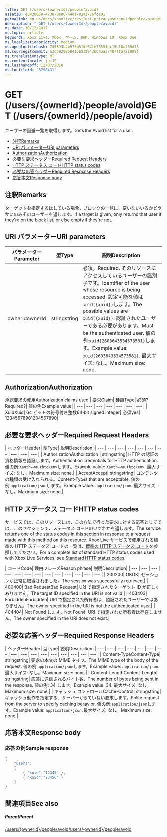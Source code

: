 ```yaml
---
title: GET (/users/{ownerId}/people/avoid)
assetID: e3420658-4738-8e80-44da-8281726fce01
permalink: en-us/docs/xboxlive/rest/uri-privacyusersxuidpeopleavoidget.html
description: " GET (/users/{ownerId}/people/avoid)"
ms.date: 10/12/2017
ms.topic: article
keywords: Xbox Live, Xbox, ゲーム, UWP, Windows 10, Xbox One
ms.localizationpriority: medium
ms.openlocfilehash: 745893b4b975b5fbf64fe76591ec15d18af59d73
ms.sourcegitcommit: a3dc929858415b933943bba5aa7487ffa721899f
ms.translationtype: MT
ms.contentlocale: ja-JP
ms.lasthandoff: 12/07/2018
ms.locfileid: "8798431"
---
```

# <a name="get-usersowneridpeopleavoid"></a><span data-ttu-id="f39e9-104">GET (/users/{ownerId}/people/avoid)</span><span class="sxs-lookup"><span data-stu-id="f39e9-104">GET (/users/{ownerId}/people/avoid)</span></span>
<span data-ttu-id="f39e9-105">ユーザーの回避一覧を取得します。</span><span class="sxs-lookup"><span data-stu-id="f39e9-105">Gets the Avoid list for a user.</span></span>

  * [<span data-ttu-id="f39e9-106">注釈</span><span class="sxs-lookup"><span data-stu-id="f39e9-106">Remarks</span></span>](#ID4EQ)
  * [<span data-ttu-id="f39e9-107">URI パラメーター</span><span class="sxs-lookup"><span data-stu-id="f39e9-107">URI parameters</span></span>](#ID4EZ)
  * [<span data-ttu-id="f39e9-108">Authorization</span><span class="sxs-lookup"><span data-stu-id="f39e9-108">Authorization</span></span>](#ID4EEB)
  * [<span data-ttu-id="f39e9-109">必要な要求ヘッダー</span><span class="sxs-lookup"><span data-stu-id="f39e9-109">Required Request Headers</span></span>](#ID4EJC)
  * [<span data-ttu-id="f39e9-110">HTTP ステータス コード</span><span class="sxs-lookup"><span data-stu-id="f39e9-110">HTTP status codes</span></span>](#ID4EYD)
  * [<span data-ttu-id="f39e9-111">必要な応答ヘッダー</span><span class="sxs-lookup"><span data-stu-id="f39e9-111">Required Response Headers</span></span>](#ID4E1F)
  * [<span data-ttu-id="f39e9-112">応答本文</span><span class="sxs-lookup"><span data-stu-id="f39e9-112">Response body</span></span>](#ID4ESH)

<a id="ID4EQ"></a>


## <a name="remarks"></a><span data-ttu-id="f39e9-113">注釈</span><span class="sxs-lookup"><span data-stu-id="f39e9-113">Remarks</span></span>

<span data-ttu-id="f39e9-114">ターゲットを指定するはしている場合、ブロックの一覧に、空いないいるかどうかにのみそのユーザーを返します。</span><span class="sxs-lookup"><span data-stu-id="f39e9-114">If a target is given, only returns that user if they're on the block list, or else empty if they're not.</span></span>

<a id="ID4EZ"></a>


## <a name="uri-parameters"></a><span data-ttu-id="f39e9-115">URI パラメーター</span><span class="sxs-lookup"><span data-stu-id="f39e9-115">URI parameters</span></span>

| <span data-ttu-id="f39e9-116">パラメーター</span><span class="sxs-lookup"><span data-stu-id="f39e9-116">Parameter</span></span>| <span data-ttu-id="f39e9-117">型</span><span class="sxs-lookup"><span data-stu-id="f39e9-117">Type</span></span>| <span data-ttu-id="f39e9-118">説明</span><span class="sxs-lookup"><span data-stu-id="f39e9-118">Description</span></span>|
| --- | --- | --- |
| <span data-ttu-id="f39e9-119">ownerId</span><span class="sxs-lookup"><span data-stu-id="f39e9-119">ownerId</span></span>| <span data-ttu-id="f39e9-120">string</span><span class="sxs-lookup"><span data-stu-id="f39e9-120">string</span></span>| <span data-ttu-id="f39e9-121">必須。</span><span class="sxs-lookup"><span data-stu-id="f39e9-121">Required.</span></span> <span data-ttu-id="f39e9-122">そのリソースにアクセスしているユーザーの識別子です。</span><span class="sxs-lookup"><span data-stu-id="f39e9-122">Identifier of the user whose resource is being accessed.</span></span> <span data-ttu-id="f39e9-123">設定可能な値は<code>xuid({xuid})</code>します。</span><span class="sxs-lookup"><span data-stu-id="f39e9-123">The possible values are <code>xuid({xuid})</code>.</span></span> <span data-ttu-id="f39e9-124">認証されたユーザーである必要があります。</span><span class="sxs-lookup"><span data-stu-id="f39e9-124">Must be the authenticated user.</span></span> <span data-ttu-id="f39e9-125">値の例:<code>xuid(2603643534573581)</code>します。</span><span class="sxs-lookup"><span data-stu-id="f39e9-125">Example value: <code>xuid(2603643534573581)</code>.</span></span> <span data-ttu-id="f39e9-126">最大サイズ: なし。</span><span class="sxs-lookup"><span data-stu-id="f39e9-126">Maximum size: none.</span></span> |

<a id="ID4EEB"></a>


## <a name="authorization"></a><span data-ttu-id="f39e9-127">Authorization</span><span class="sxs-lookup"><span data-stu-id="f39e9-127">Authorization</span></span>

<span data-ttu-id="f39e9-128">承認要求の使用</span><span class="sxs-lookup"><span data-stu-id="f39e9-128">Authorization claims used</span></span> | <span data-ttu-id="f39e9-129">要求</span><span class="sxs-lookup"><span data-stu-id="f39e9-129">Claim</span></span>| <span data-ttu-id="f39e9-130">種類</span><span class="sxs-lookup"><span data-stu-id="f39e9-130">Type</span></span>| <span data-ttu-id="f39e9-131">必須?</span><span class="sxs-lookup"><span data-stu-id="f39e9-131">Required?</span></span>| <span data-ttu-id="f39e9-132">値の例</span><span class="sxs-lookup"><span data-stu-id="f39e9-132">Example value</span></span>|
| --- | --- | --- | --- | --- | --- | --- |
| <span data-ttu-id="f39e9-133">Xuid</span><span class="sxs-lookup"><span data-stu-id="f39e9-133">Xuid</span></span>| <span data-ttu-id="f39e9-134">64 ビットの符号付き整数</span><span class="sxs-lookup"><span data-stu-id="f39e9-134">64-bit signed integer</span></span>| <span data-ttu-id="f39e9-135">必須</span><span class="sxs-lookup"><span data-stu-id="f39e9-135">yes</span></span>| <span data-ttu-id="f39e9-136">1234567890</span><span class="sxs-lookup"><span data-stu-id="f39e9-136">1234567890</span></span>|

<a id="ID4EJC"></a>


## <a name="required-request-headers"></a><span data-ttu-id="f39e9-137">必要な要求ヘッダー</span><span class="sxs-lookup"><span data-stu-id="f39e9-137">Required Request Headers</span></span>

| <span data-ttu-id="f39e9-138">ヘッダー</span><span class="sxs-lookup"><span data-stu-id="f39e9-138">Header</span></span>| <span data-ttu-id="f39e9-139">型</span><span class="sxs-lookup"><span data-stu-id="f39e9-139">Type</span></span>| <span data-ttu-id="f39e9-140">説明</span><span class="sxs-lookup"><span data-stu-id="f39e9-140">Description</span></span>|
| --- | --- | --- | --- | --- | --- | --- | --- | --- | --- |
| <span data-ttu-id="f39e9-141">Authorization</span><span class="sxs-lookup"><span data-stu-id="f39e9-141">Authorization</span></span> | <span data-ttu-id="f39e9-142">string</span><span class="sxs-lookup"><span data-stu-id="f39e9-142">string</span></span>| <span data-ttu-id="f39e9-143">HTTP の認証の資格情報を認証します。</span><span class="sxs-lookup"><span data-stu-id="f39e9-143">Authentication credentials for HTTP authentication.</span></span> <span data-ttu-id="f39e9-144">値の例:<code>Xauth=&lt;authtoken></code>します。</span><span class="sxs-lookup"><span data-stu-id="f39e9-144">Example value: <code>Xauth=&lt;authtoken></code>.</span></span> <span data-ttu-id="f39e9-145">最大サイズ: なし。</span><span class="sxs-lookup"><span data-stu-id="f39e9-145">Maximum size: none.</span></span>|
| <span data-ttu-id="f39e9-146">Accept</span><span class="sxs-lookup"><span data-stu-id="f39e9-146">Accept</span></span>| <span data-ttu-id="f39e9-147">string</span><span class="sxs-lookup"><span data-stu-id="f39e9-147">string</span></span>| <span data-ttu-id="f39e9-148">コンテンツの種類の受け入れられる。</span><span class="sxs-lookup"><span data-stu-id="f39e9-148">Content-Types that are acceptable.</span></span> <span data-ttu-id="f39e9-149">値の例:<code>application/json</code>します。</span><span class="sxs-lookup"><span data-stu-id="f39e9-149">Example value: <code>application/json</code>.</span></span> <span data-ttu-id="f39e9-150">最大サイズ: なし。</span><span class="sxs-lookup"><span data-stu-id="f39e9-150">Maximum size: none.</span></span>|

<a id="ID4EYD"></a>


## <a name="http-status-codes"></a><span data-ttu-id="f39e9-151">HTTP ステータス コード</span><span class="sxs-lookup"><span data-stu-id="f39e9-151">HTTP status codes</span></span>

<span data-ttu-id="f39e9-152">サービスでは、このリソースには、この方法で行った要求に対する応答としてでは、このセクションで、ステータス コードのいずれかを返します。</span><span class="sxs-lookup"><span data-stu-id="f39e9-152">The service returns one of the status codes in this section in response to a request made with this method on this resource.</span></span> <span data-ttu-id="f39e9-153">Xbox Live サービスで使用される標準の HTTP ステータス コードの一覧は、[標準の HTTP ステータス コード](../../additional/httpstatuscodes.md)を参照してください。</span><span class="sxs-lookup"><span data-stu-id="f39e9-153">For a complete list of standard HTTP status codes used with Xbox Live Services, see [Standard HTTP status codes](../../additional/httpstatuscodes.md).</span></span>

| <span data-ttu-id="f39e9-154">コード</span><span class="sxs-lookup"><span data-stu-id="f39e9-154">Code</span></span>| <span data-ttu-id="f39e9-155">理由フレーズ</span><span class="sxs-lookup"><span data-stu-id="f39e9-155">Reason phrase</span></span>| <span data-ttu-id="f39e9-156">説明</span><span class="sxs-lookup"><span data-stu-id="f39e9-156">Description</span></span>|
| --- | --- | --- | --- | --- | --- | --- | --- | --- | --- | --- | --- | --- |
| <span data-ttu-id="f39e9-157">200</span><span class="sxs-lookup"><span data-stu-id="f39e9-157">200</span></span>| <span data-ttu-id="f39e9-158">OK</span><span class="sxs-lookup"><span data-stu-id="f39e9-158">OK</span></span>| <span data-ttu-id="f39e9-159">セッションが正常に取得されました。</span><span class="sxs-lookup"><span data-stu-id="f39e9-159">The session was successfully retrieved.</span></span>|
| <span data-ttu-id="f39e9-160">400</span><span class="sxs-lookup"><span data-stu-id="f39e9-160">400</span></span>| <span data-ttu-id="f39e9-161">Bad Request</span><span class="sxs-lookup"><span data-stu-id="f39e9-161">Bad Request</span></span>| <span data-ttu-id="f39e9-162">URI で指定されたターゲット ID が正しくありません。</span><span class="sxs-lookup"><span data-stu-id="f39e9-162">The target ID specified in the URI is not valid.</span></span>|
| <span data-ttu-id="f39e9-163">403</span><span class="sxs-lookup"><span data-stu-id="f39e9-163">403</span></span>| <span data-ttu-id="f39e9-164">Forbidden</span><span class="sxs-lookup"><span data-stu-id="f39e9-164">Forbidden</span></span>| <span data-ttu-id="f39e9-165">URI で指定された所有者は、認証されたユーザーではありません。</span><span class="sxs-lookup"><span data-stu-id="f39e9-165">The owner specified in the URI is not the authenticated user.</span></span>|
| <span data-ttu-id="f39e9-166">404</span><span class="sxs-lookup"><span data-stu-id="f39e9-166">404</span></span>| <span data-ttu-id="f39e9-167">Not Found します。</span><span class="sxs-lookup"><span data-stu-id="f39e9-167">Not Found</span></span>| <span data-ttu-id="f39e9-168">URI で指定された所有者は存在しません。</span><span class="sxs-lookup"><span data-stu-id="f39e9-168">The owner specified in the URI does not exist.</span></span>|

<a id="ID4E1F"></a>


## <a name="required-response-headers"></a><span data-ttu-id="f39e9-169">必要な応答ヘッダー</span><span class="sxs-lookup"><span data-stu-id="f39e9-169">Required Response Headers</span></span>

| <span data-ttu-id="f39e9-170">ヘッダー</span><span class="sxs-lookup"><span data-stu-id="f39e9-170">Header</span></span>| <span data-ttu-id="f39e9-171">型</span><span class="sxs-lookup"><span data-stu-id="f39e9-171">Type</span></span>| <span data-ttu-id="f39e9-172">説明</span><span class="sxs-lookup"><span data-stu-id="f39e9-172">Description</span></span>|
| --- | --- | --- | --- | --- | --- | --- | --- | --- | --- | --- | --- | --- | --- | --- | --- |
| <span data-ttu-id="f39e9-173">Content-Type</span><span class="sxs-lookup"><span data-stu-id="f39e9-173">Content-Type</span></span>| <span data-ttu-id="f39e9-174">string</span><span class="sxs-lookup"><span data-stu-id="f39e9-174">string</span></span>| <span data-ttu-id="f39e9-175">要求の本文の MIME タイプ。</span><span class="sxs-lookup"><span data-stu-id="f39e9-175">The MIME type of the body of the request.</span></span> <span data-ttu-id="f39e9-176">値の例:<code>application/json</code>します。</span><span class="sxs-lookup"><span data-stu-id="f39e9-176">Example value: <code>application/json</code>.</span></span> <span data-ttu-id="f39e9-177">最大サイズ: なし。</span><span class="sxs-lookup"><span data-stu-id="f39e9-177">Maximum size: none.</span></span>|
| <span data-ttu-id="f39e9-178">Content-Length</span><span class="sxs-lookup"><span data-stu-id="f39e9-178">Content-Length</span></span>| <span data-ttu-id="f39e9-179">string</span><span class="sxs-lookup"><span data-stu-id="f39e9-179">string</span></span>| <span data-ttu-id="f39e9-180">応答に送信されるバイト数。</span><span class="sxs-lookup"><span data-stu-id="f39e9-180">The number of bytes being sent in the response.</span></span> <span data-ttu-id="f39e9-181">値の例: 34 します。</span><span class="sxs-lookup"><span data-stu-id="f39e9-181">Example value: 34.</span></span> <span data-ttu-id="f39e9-182">最大サイズ: なし。</span><span class="sxs-lookup"><span data-stu-id="f39e9-182">Maximum size: none.</span></span>|
| <span data-ttu-id="f39e9-183">キャッシュ コントロール</span><span class="sxs-lookup"><span data-stu-id="f39e9-183">Cache-Control</span></span>| <span data-ttu-id="f39e9-184">string</span><span class="sxs-lookup"><span data-stu-id="f39e9-184">string</span></span>| <span data-ttu-id="f39e9-185">キャッシュ動作を指定する、サーバーからていねい要求します。</span><span class="sxs-lookup"><span data-stu-id="f39e9-185">Polite request from the server to specify caching behavior.</span></span> <span data-ttu-id="f39e9-186">値の例:<code>application/json</code>します。</span><span class="sxs-lookup"><span data-stu-id="f39e9-186">Example value: <code>application/json</code>.</span></span> <span data-ttu-id="f39e9-187">最大サイズ: なし。</span><span class="sxs-lookup"><span data-stu-id="f39e9-187">Maximum size: none.</span></span>|

<a id="ID4ESH"></a>


## <a name="response-body"></a><span data-ttu-id="f39e9-188">応答本文</span><span class="sxs-lookup"><span data-stu-id="f39e9-188">Response body</span></span>

<a id="ID4EYH"></a>


### <a name="sample-response"></a><span data-ttu-id="f39e9-189">応答の例</span><span class="sxs-lookup"><span data-stu-id="f39e9-189">Sample response</span></span>


```cpp
{
    "users":
    [
        { "xuid":"12345" },
        { "xuid":"23456" }
    ]
}

```


<a id="ID4EDAAC"></a>


## <a name="see-also"></a><span data-ttu-id="f39e9-190">関連項目</span><span class="sxs-lookup"><span data-stu-id="f39e9-190">See also</span></span>

<a id="ID4EFAAC"></a>


##### <a name="parent"></a><span data-ttu-id="f39e9-191">Parent</span><span class="sxs-lookup"><span data-stu-id="f39e9-191">Parent</span></span>

[<span data-ttu-id="f39e9-192">/users/{ownerId}/people/avoid</span><span class="sxs-lookup"><span data-stu-id="f39e9-192">/users/{ownerId}/people/avoid</span></span>](uri-privacyusersxuidpeopleavoid.md)
